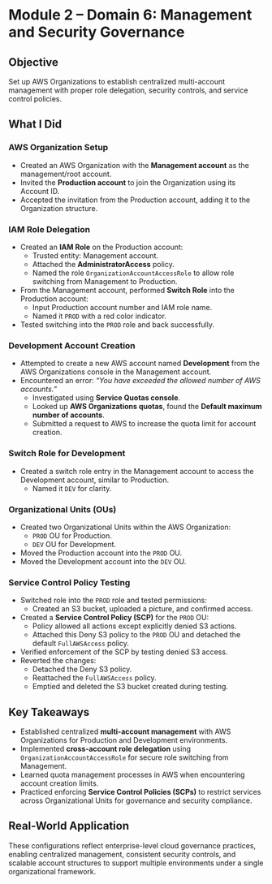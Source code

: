 # Module 2 – Domain 6: Management and Security Governance

## Objective

Set up AWS Organizations to establish centralized multi-account management with proper role delegation, security controls, and service control policies.

## What I Did

### AWS Organization Setup

- Created an AWS Organization with the **Management account** as the management/root account.
- Invited the **Production account** to join the Organization using its Account ID.
- Accepted the invitation from the Production account, adding it to the Organization structure.

### IAM Role Delegation

- Created an **IAM Role** on the Production account:
  - Trusted entity: Management account.
  - Attached the **AdministratorAccess** policy.
  - Named the role `OrganizationAccountAccessRole` to allow role switching from Management to Production.
- From the Management account, performed **Switch Role** into the Production account:
  - Input Production account number and IAM role name.
  - Named it `PROD` with a red color indicator.
- Tested switching into the `PROD` role and back successfully.

### Development Account Creation

- Attempted to create a new AWS account named **Development** from the AWS Organizations console in the Management account.
- Encountered an error: *“You have exceeded the allowed number of AWS accounts.”*
  - Investigated using **Service Quotas console**.
  - Looked up **AWS Organizations quotas**, found the **Default maximum number of accounts**.
  - Submitted a request to AWS to increase the quota limit for account creation.

### Switch Role for Development

- Created a switch role entry in the Management account to access the Development account, similar to Production.
  - Named it `DEV` for clarity.

### Organizational Units (OUs)

- Created two Organizational Units within the AWS Organization:
  - `PROD` OU for Production.
  - `DEV` OU for Development.
- Moved the Production account into the `PROD` OU.
- Moved the Development account into the `DEV` OU.

### Service Control Policy Testing

- Switched role into the `PROD` role and tested permissions:
  - Created an S3 bucket, uploaded a picture, and confirmed access.
- Created a **Service Control Policy (SCP)** for the `PROD` OU:
  - Policy allowed all actions except explicitly denied S3 actions.
  - Attached this Deny S3 policy to the `PROD` OU and detached the default `FullAWSAccess` policy.
- Verified enforcement of the SCP by testing denied S3 access.
- Reverted the changes:
  - Detached the Deny S3 policy.
  - Reattached the `FullAWSAccess` policy.
  - Emptied and deleted the S3 bucket created during testing.

## Key Takeaways

- Established centralized **multi-account management** with AWS Organizations for Production and Development environments.
- Implemented **cross-account role delegation** using `OrganizationAccountAccessRole` for secure role switching from Management.
- Learned quota management processes in AWS when encountering account creation limits.
- Practiced enforcing **Service Control Policies (SCPs)** to restrict services across Organizational Units for governance and security compliance.

## Real-World Application

These configurations reflect enterprise-level cloud governance practices, enabling centralized management, consistent security controls, and scalable account structures to support multiple environments under a single organizational framework.
